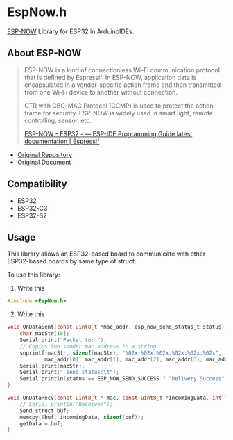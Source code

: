 # EspNow.h

[ESP-NOW](https://docs.espressif.com/projects/esp-idf/en/latest/esp32/api-reference/network/esp_now.html) Library for ESP32 in ArduinoIDEs.

## About ESP-NOW

> ESP-NOW is a kind of connectionless Wi-Fi communication protocol that is defined by Espressif. In ESP-NOW, application data is encapsulated in a vendor-specific action frame and then transmitted from one Wi-Fi device to another without connection.
>
> CTR with CBC-MAC Protocol (CCMP) is used to protect the action frame for security. ESP-NOW is widely used in smart light, remote controlling, sensor, etc.
>
> [ESP-NOW - ESP32 - — ESP-IDF Programming Guide latest documentation | Espressif](https://docs.espressif.com/projects/esp-idf/en/latest/esp32/api-reference/network/esp_now.html)

- [Original Repository](https://github.com/espressif/esp-now)
- [Original Document](https://docs.espressif.com/projects/esp-idf/en/latest/esp32/api-reference/network/esp_now.html)

## Compatibility
- ESP32
- ESP32-C3
- ESP32-S2

## Usage
This library allows an ESP32-based board to communicate with other ESP32-based boards by same type of struct.

To use this library:
1. Write this

``` c
#include <EspNow.h>
```

2. Write this

```c
void OnDataSent(const uint8_t *mac_addr, esp_now_send_status_t status) {
    char macStr[18];
    Serial.print("Packet to: ");
    // Copies the sender mac address to a string
    snprintf(macStr, sizeof(macStr), "%02x:%02x:%02x:%02x:%02x:%02x",
            mac_addr[0], mac_addr[1], mac_addr[2], mac_addr[3], mac_addr[4], mac_addr[5]);
    Serial.print(macStr);
    Serial.print(" send status:\t");
    Serial.println(status == ESP_NOW_SEND_SUCCESS ? "Delivery Success" : "Delivery Fail");
}

void OnDataRecv(const uint8_t * mac, const uint8_t *incomingData, int len) {
    // Serial.println("Receive!");
    Send_struct buf;
    memcpy(&buf, incomingData, sizeof(buf));
    getData = buf;
}
```

